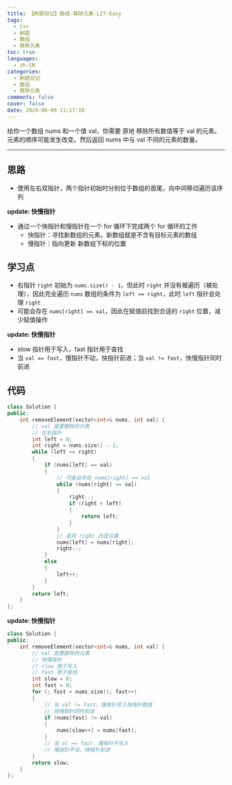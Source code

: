 ```yaml
---
title: 【刷题日记】数组-移除元素-L27-Easy
tags:
  - C++
  - 刷题
  - 数组
  - 移除元素
toc: true
languages:
  - zh-CN
categories:
  - 刷题日记
  - 数组
  - 移除元素
comments: false
cover: false
date: 2024-06-09 11:17:18
---
```


给你一个数组 nums 和一个值 val，你需要 原地 移除所有数值等于 val 的元素。元素的顺序可能发生改变。然后返回 nums 中与 val 不同的元素的数量。

<!-- more -->

---

## 思路

* 使用左右双指针，两个指针初始时分别位于数组的首尾，向中间移动遍历该序列

**update: 快慢指针**

* 通过一个快指针和慢指针在一个 for 循环下完成两个 for 循环的工作
  * 快指针：寻找新数组的元素，新数组就是不含有目标元素的数组
  * 慢指针：指向更新 新数组下标的位置

## 学习点

* 右指针 `right` 初始为 `nums.size() - 1`，但此时 `right` 并没有被遍历（被处理），因此完全遍历 `nums` 数组的条件为 `left <= right`，此时 `left` 指针会处理 `right`
* 可能会存在 `nums[right] == val`，因此在赋值前找到合适的 `right` 位置，减少赋值操作

**update: 快慢指针**

* slow 指针用于写入，fast 指针用于查找
* 当 `val == fast`，慢指针不动，快指针前进；当 `val != fast`，快慢指针同时前进


## 代码

```cpp
class Solution {
public:
    int removeElement(vector<int>& nums, int val) {
        // val 是要删除的元素
        // 左右指针
        int left = 0;
        int right = nums.size() - 1;
        while (left <= right)
        {
            if (nums[left] == val)
            {
                // 可能会存在 nums[right] == val
                while (nums[right] == val)
                {
                    right--;
                    if (right < left)
                    {
                        return left;
                    }
                }
                // 查找 right 合适位置
                nums[left] = nums[right];
                right--;
            }
            else
            {
                left++;
            }
        }
        return left;
    }
};
```

**update: 快慢指针**

```cpp
class Solution {
public:
    int removeElement(vector<int>& nums, int val) {
        // val 是要删除的元素
        // 快慢指针
        // slow 用于写入
        // fast 用于查找
        int slow = 0;
        int fast = 0;
        for (; fast < nums.size(); fast++)
        {
            // 当 val != fast，慢指针写入快指针数值
            // 快慢指针同时前进
            if (nums[fast] != val)
            {
                nums[slow++] = nums[fast];
            }
            // 当 al == fast，慢指针不写入
            // 慢指针不动，快指针前进
        }
        return slow;
    }
};
```